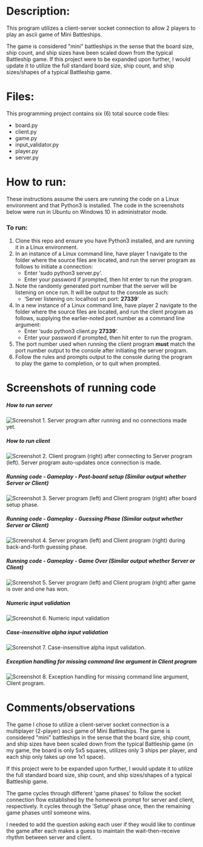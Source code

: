 # Description:
This program utilizes a client-server socket connection to allow 2 players to play an ascii game of Mini Battleships. 

The game is considered "mini" battleships in the sense that the board size, ship count, and ship sizes have been scaled down from the typical Battleship game. If this project were to be expanded upon further, I would update it to utilize the full standard board size, ship count, and ship sizes/shapes of a typical Battleship game.
# Files:
This programming project contains six (6) total source code files: 
* board.py
* client.py
* game.py
* input_validator.py
* player.py
* server.py

# How to run:

These instructions assume the users are running the code on a Linux environment and that Python3 is installed. The code in the screenshots below were run in Ubuntu on Windows 10 in administrator mode.
### To run:
1. Clone this repo and ensure you have Python3 installed, and are running it in a Linux environment.
2.	In an instance of a Linux command line, have player 1 navigate to the folder where the source files are located, and run the server program as follows to initiate a connection:
    * Enter ‘sudo python3 server.py‘. 
    * Enter your password if prompted, then hit enter to run the program.
3.	Note the randomly generated port number that the server will be listening on once run. It will be output to the console as such:
    * ‘Server listening on: localhost on port: **27339**’
4.	In a new instance of a Linux command line, have player 2 navigate to the folder where the source files are located, and run the client program as follows, supplying the earlier-noted port number as a command line argument:
    * Enter ‘sudo python3 client.py **27339**‘. 
    * Enter your password if prompted, then hit enter to run the program.
5.	The port number used when running the client program **must** match the port number output to the console after initiating the server program.
6.	Follow the rules and prompts output to the console during the program to play the game to completion, or to quit when prompted.

# Screenshots of running code
##### How to run server
![Screenshot 1. Server program after running and no connections made yet.](../screenshots/001_how_run_server.PNG)
##### How to run client
![Screenshot 2. Client program (right) after connecting to Server program (left). Server program auto-updates once connection is made.](../screenshots/002_how_run_client.PNG)
##### Running code - Gameplay - Post-board setup (Similar output whether Server or Client)
![Screenshot 3. Server program (left) and Client program (right) after board setup phase.](../screenshots/003_gameplay_post_board_setup.PNG)
##### Running code - Gameplay - Guessing Phase (Similar output whether Server or Client)
![Screenshot 4. Server program (left) and Client program (right) during back-and-forth guessing phase.](../screenshots/004_gameplay_guessing_phase.PNG)
##### Running code - Gameplay - Game Over (Similar output whether Server or Client)
![Screenshot 5. Server program (left) and Client program (right) after game is over and one has won.](../screenshots/005_gameplay_game_over.PNG)
##### Numeric input validation 
![Screenshot 6. Numeric input validation](../screenshots/006_numeric_input_val.PNG)
##### Case-insensitive alpha input validation
![Screenshot 7. Case-insensitive alpha input validation.](../screenshots/007_alpha_input_val.PNG)
##### Exception handling for missing command line argument in Client program
![Screenshot 8. Exception handling for missing command line argument, Client program.](../screenshots/008_client_arg_val.PNG)

# Comments/observations
The game I chose to utilize a client-server socket connection is a multiplayer (2-player) ascii game of Mini Battleships. The game is considered "mini" battleships in the sense that the board size, ship count, and ship sizes have been scaled down from the typical Battleship game (in my game, the board is only 5x5 squares, utilizes only 3 ships per player, and each ship only takes up one 1x1 space). 

If this project were to be expanded upon further, I would update it to utilize the full standard board size, ship count, and ship sizes/shapes of a typical Battleship game.

The game cycles through different 'game phases' to follow the socket connection flow established by the homework prompt for server and client, respectively. It cycles through the 'Setup' phase once, then the remaining game phases until someone wins.

I needed to add the question asking each user if they would like to continue the game after each makes a guess to maintain the wait-then-receive rhythm between server and client. 


